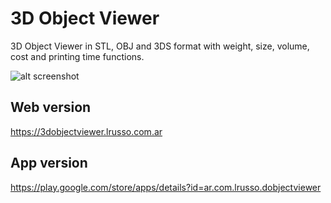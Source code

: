# 3D Object Viewer

3D Object Viewer in STL, OBJ and 3DS format with weight, size, volume, cost and printing time functions.

![alt screenshot](https://raw.githubusercontent.com/lrusso/3DObjectViewer/master/3DObjectViewer.png)

## Web version
https://3dobjectviewer.lrusso.com.ar

## App version
https://play.google.com/store/apps/details?id=ar.com.lrusso.dobjectviewer
